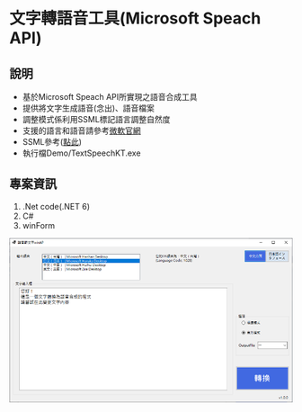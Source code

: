 ﻿# 文字轉語音工具(Microsoft Speach API)

## 說明

* 基於Microsoft Speach API所實現之語音合成工具
* 提供將文字生成語音(念出)、語音檔案
* 調整模式係利用SSML標記語言調整自然度
* 支援的語言和語音請參考[微軟官網](https://support.microsoft.com/zh-tw/windows/%E9%99%84%E9%8C%84-a-%E6%94%AF%E6%8F%B4%E7%9A%84%E8%AA%9E%E8%A8%80%E5%92%8C%E8%AA%9E%E9%9F%B3-4486e345-7730-53da-fcfe-55cc64300f01#WindowsVersion=Windows_11)
* SSML參考([點此](https://learn.microsoft.com/en-us/previous-versions/office/developer/speech-technologies/hh361578(v=office.14)?redirectedfrom=MSDN))
* 執行檔Demo/TextSpeechKT.exe


## 專案資訊

1. .Net code(.NET 6)
2. C#
3. winForm

![](TextSpeechKT/Demo/UI.png)